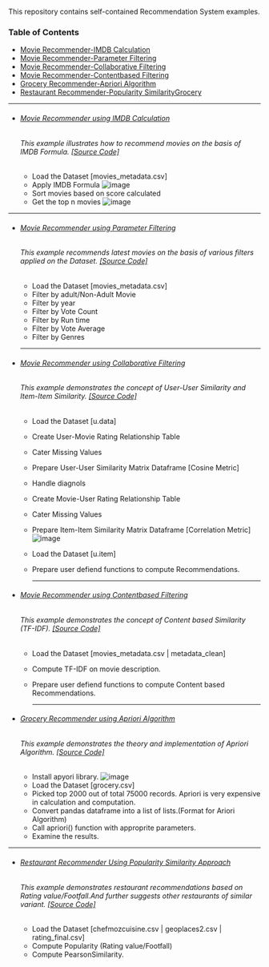 This repository contains self-contained Recommendation System examples.

### Table of Contents
  - <a href='#movie-recommender-using-imdb-calculation'>Movie Recommender-IMDB Calculation</a> 
  - <a href='#movie-recommender-using-parameter-filtering'>Movie Recommender-Parameter Filtering</a> 
  - <a href='#movie-recommender-using-collaborative-filtering'>Movie Recommender-Collaborative Filtering</a> 
  - <a href='#movie-recommender-using-contentbased-filtering'>Movie Recommender-Contentbased Filtering</a> 
  - <a href='#grocery-recommender-using-apriori-algorithm'>Grocery Recommender-Apriori Algorithm</a> 
  - <a href='#restaurant-recommender-using-popularity-similarity-approach'>Restaurant Recommender-Popularity SimilarityGrocery</a>
  
 <hr>
 
- ###### [Movie Recommender using IMDB Calculation](https://github.com/rahulvaish/RecommendationSystems-Python/tree/RecommendationSystems/MovieRecommender-IMDB) 
   ###### This example illustrates how to recommend movies on the basis of IMDB Formula. [[Source Code]](https://github.com/rahulvaish/RecommendationSystems-Python/tree/RecommendationSystems/MovieRecommender-IMDB)  
   * Load the Dataset [movies_metadata.csv]
   * Apply IMDB Formula
   ![image](https://user-images.githubusercontent.com/689226/50198368-53956c00-0371-11e9-9fc4-e5c082c351af.png)
   * Sort movies based on score calculated 
   * Get the top n movies
   ![image](https://user-images.githubusercontent.com/689226/50198225-a6baef00-0370-11e9-8a19-5e33f59090f8.png)

    
 <hr>
 
- ###### [Movie Recommender using Parameter Filtering](https://github.com/rahulvaish/RecommendationSystems-Python/tree/RecommendationSystems/MovieRecommender-ParameterFiltering)
   ###### This example recommends latest movies on the basis of various filters applied on the Dataset. [[Source Code]](https://github.com/rahulvaish/RecommendationSystems-Python/tree/RecommendationSystems/MovieRecommender-ParameterFiltering)
  * Load the Dataset [movies_metadata.csv]
  * Filter by adult/Non-Adult Movie
  * Filter by year
  * Filter by Vote Count
  * Filter by Run time
  * Filter by Vote Average
  * Filter by Genres
 
 
  <hr>
  
- ###### [Movie Recommender using Collaborative Filtering](https://github.com/rahulvaish/RecommendationSystems-Python/tree/RecommendationSystems/MovieRecommender-CollaborativeFiltering)
   ###### This example demonstrates the concept of User-User Similarity and Item-Item Similarity. [[Source Code]](https://github.com/rahulvaish/RecommendationSystems-Python/tree/RecommendationSystems/MovieRecommender-CollaborativeFiltering)
  * Load the Dataset [u.data]
  * Create User-Movie Rating Relationship Table
  * Cater Missing Values
  * Prepare User-User Similarity Matrix Dataframe [Cosine Metric]
  * Handle diagnols
  * Create Movie-User Rating Relationship Table
  * Cater Missing Values
  * Prepare Item-Item Similarity Matrix Dataframe [Correlation Metric] 
  ![image](https://user-images.githubusercontent.com/689226/51094920-d970cf80-17d6-11e9-9c60-647d190a0982.png)
  * Load the Dataset [u.item]
  * Prepare user defiend functions to compute Recommendations.
 

    <hr>
    
- ###### [Movie Recommender using Contentbased Filtering](https://github.com/rahulvaish/RecommendationSystems-Python/tree/RecommendationSystems/MovieRecommender-ContentBased)
   ###### This example demonstrates the concept of Content based Similarity (TF-IDF). [[Source Code]](  https://github.com/rahulvaish/RecommendationSystems-Python/tree/RecommendationSystems/MovieRecommender-ContentBased)
  * Load the Dataset [movies_metadata.csv | metadata_clean]
  * Compute TF-IDF on movie description.
  * Prepare user defiend functions to compute Content based Recommendations.
 
    <hr>
  
    
- ###### [Grocery Recommender using Apriori Algorithm](https://github.com/rahulvaish/RecommendationSystems-Python/tree/RecommendationSystems/GroceryRecommender-Apriori)
   ###### This example demonstrates the theory and implementation of Apriori Algorithm. [[Source Code]](https://github.com/rahulvaish/RecommendationSystems-Python/tree/RecommendationSystems/GroceryRecommender-Apriori)
  * Install apyori library.
  ![image](https://user-images.githubusercontent.com/689226/51730299-f5a92200-209c-11e9-8106-e5388934ae10.png)
  * Load the Dataset [grocery.csv]
  * Picked top 2000 out of total 75000 records. Apriori is very expensive in calculation and computation.
  * Convert pandas dataframe into a list of lists.(Format for Ariori Algorithm)
  * Call apriori() function with approprite parameters.
  * Examine the results.

<hr>

- ###### [Restaurant Recommender Using Popularity Similarity Approach](https://github.com/rahulvaish/RecommendationSystems-Python/tree/RecommendationSystems/RestaurantRecommender-PopularitySimilarityBased)
   ###### This example demonstrates restaurant recommendations based on Rating value/Footfall.And further suggests other restaurants of similar variant. [[Source Code]](https://github.com/rahulvaish/RecommendationSystems-Python/tree/RecommendationSystems/RestaurantRecommender-PopularitySimilarityBased)
  * Load the Dataset [chefmozcuisine.csv | geoplaces2.csv | rating_final.csv]
  * Compute Popularity (Rating value/Footfall)
  * Compute PearsonSimilarity.
 

